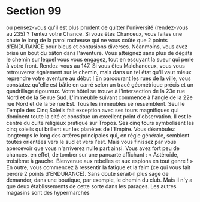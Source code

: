 # Section 99

ou pensez-vous qu'il est plus prudent de quitter l'université
(rendez-vous au 235) ?
Tentez votre Chance. Si vous êtes Chanceux, vous faites une
chute le long de la paroi rocheuse qui ne vous coûte que 2 points
d'ENDURANCE pour bleus et contusions diverses. Néanmoins,
vous avez brisé un bout du bâton dans l'aventure. Vous atteignez
sans plus de dégâts le chemin sur lequel vous vous engagez, tout
en essuyant la sueur qui perle à votre front. Rendez-vous au 147.
Si vous êtes Malchanceux, vous vous retrouverez également sur
le chemin, mais dans un tel état qu'il vaut mieux reprendre votre
aventure au début !
En parcourant les rues de la ville, vous constatez qu'elle est bâtie
en carré selon un tracé géométrique précis et un quadrillage
rigoureux. Votre hôtel se trouve à l'intersection de la 23e rue
Nord et de la 5e rue Sud. L'immeuble suivant commence à l'angle
de la 22e rue Nord et de la 5e rue Est. Tous les immeubles se
ressemblent. Seul le Temple des Cinq Soleils fait exception avec
ses tours magnifiques qui dominent toute la cité et constitue un
excellent point d'observation. Il est le centre du culte religieux
pratiqué sur Tropos. Ses cinq tours symbolisent les cinq soleils
qui brillent sur les planètes de l'Empire. Vous déambulez
longtemps le long des artères principales qui, en règle générale,
semblent toutes orientées vers le sud et vers l'est. Mais vous
finissez par vous apercevoir que vous n'arriverez nulle part ainsi.
Vous avez fort peu de chances, en effet, de tomber sur une
pancarte affichant : « Astéroïde, troisième à gauche. Bienvenue
aux rebelles et aux espions en tout genre ! » En outre, vous
commencez à ressentir la fatigue et la faim (ce qui vous fait
perdre 2 points d'ENDURANCE). Sans doute serait-il plus sage
de demander, dans une boutique, par exemple, le chemin du
club. Mais il n'y a que deux établissements de cette sorte dans les
parages.
Les
autres
magasins
sont
des
hypermarchés